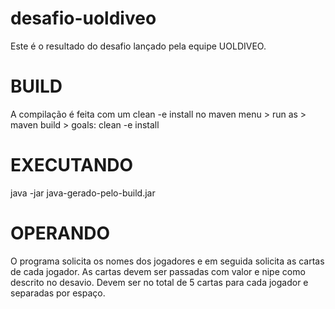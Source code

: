 # desafio-uoldiveo

Este é o resultado do desafio lançado pela equipe UOLDIVEO.

# BUILD

A compilação é feita com um clean -e install no maven
menu > run as > maven build  > goals: clean -e install

# EXECUTANDO

java -jar java-gerado-pelo-build.jar

# OPERANDO
O programa solicita os nomes dos jogadores e em seguida solicita as cartas de cada jogador.
As cartas devem ser passadas com valor e nipe como descrito no desavio. Devem ser no total de 5 cartas para cada jogador e separadas por espaço.
